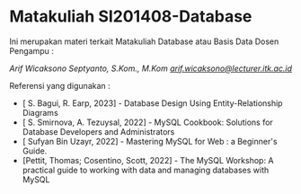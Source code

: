 # Matakuliah SI201408-Database


Ini merupakan materi terkait Matakuliah Database atau Basis Data
Dosen Pengampu :


*Arif Wicaksono Septyanto, S.Kom., M.Kom*
*arif.wicaksono@lecturer.itk.ac.id*

Referensi yang digunakan :
- [	S. Bagui, R. Earp, 2023] - 	Database Design Using Entity-Relationship Diagrams
- [	S. Smirnova, A. Tezuysal, 2022] - 	MySQL Cookbook: Solutions for Database Developers and Administrators
- [	Sufyan Bin Uzayr, 2022] - 	Mastering MySQL for Web : a Beginner's Guide.
- [Pettit, Thomas; Cosentino, Scott, 2022] - The MySQL Workshop: A practical guide to working with data and managing databases with MySQL


